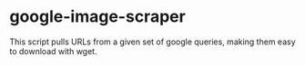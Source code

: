 # google-image-scraper
This script pulls URLs from a given set of google queries, making them easy to download with wget.
